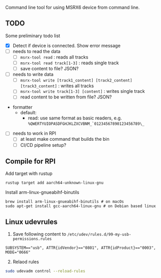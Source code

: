 Command line tool for using MSRX6 device from command line.

## TODO

Some preliminary todo list

- [x] Detect if device is connected. Show error message
- [ ] needs to read the data
  - [ ] `msrx-tool read` : reads all tracks
  - [ ] `msrx-tool read track[1-3]` : reads single track
  - [ ] save content to file? JSON?
- [ ] needs to write data
  - [ ] `msrx-tool write [track1_content] [track2_content] [track3_content]` : writes all tracks
  - [ ] `msrx-tool write track[1-3] [content]` : writes single track
  - [ ] read content to be written from file? JSON?
- formatter
  - default:
    - read: use same format as basic readers, e.g. `` %QWERTYUIOPASDFGHJKLZXCVBNM_`01234567890123456789\_ ``
- [ ] needs to work in RPI
  - [ ] at least make command that builds the bin
  - [ ] CI/CD pipeline setup?

## Compile for RPI

Add target with rustup

    rustup target add aarch64-unknown-linux-gnu

Install arm-linux-gnueabihf-binutils

    brew install arm-linux-gnueabihf-binutils # on macOs
    sudo apt-get install gcc-aarch64-linux-gnu # on Debian based linux

## Linux udevrules

1. Save following content to `/etc/udev/rules.d/99-my-usb-permissions.rules`

```text
SUBSYSTEM=="usb", ATTR{idVendor}=="0801", ATTR{idProduct}=="0003", MODE="0666"
```

2. Relaod rules

```bash
sudo udevadm control --reload-rules
```
